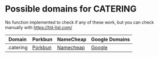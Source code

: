 # Possible domains for CATERING

No function implemented to check if any of these work, but you can check manually with https://tld-list.com/

| Domain | Porkbun | NameCheap | Google Domains |
|---|---|---|---|
| .catering | [Porkbun](https://porkbun.com/checkout/search?prb=e814663da1&tlds=&idnLanguage=&search=search&q=.catering) | [Namecheap](https://www.namecheap.com/domains/registration/results/?domain=.catering) | [Google](https://domains.google.com/registrar/search?searchTerm=.catering) |
